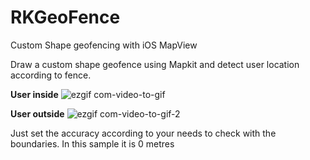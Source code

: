 # **RKGeoFence**
Custom Shape geofencing with iOS MapView

Draw a custom shape geofence using Mapkit and detect user location according to fence.

**User inside**
![ezgif com-video-to-gif](https://cloud.githubusercontent.com/assets/13538306/22365008/355d3138-e49b-11e6-996d-663d3187734b.gif)

**User outside**
![ezgif com-video-to-gif-2](https://cloud.githubusercontent.com/assets/13538306/22365017/430b977a-e49b-11e6-8567-9b75b3bef0b7.gif)

Just set the accuracy according to your needs to check with the boundaries. In this sample it is 0 metres


